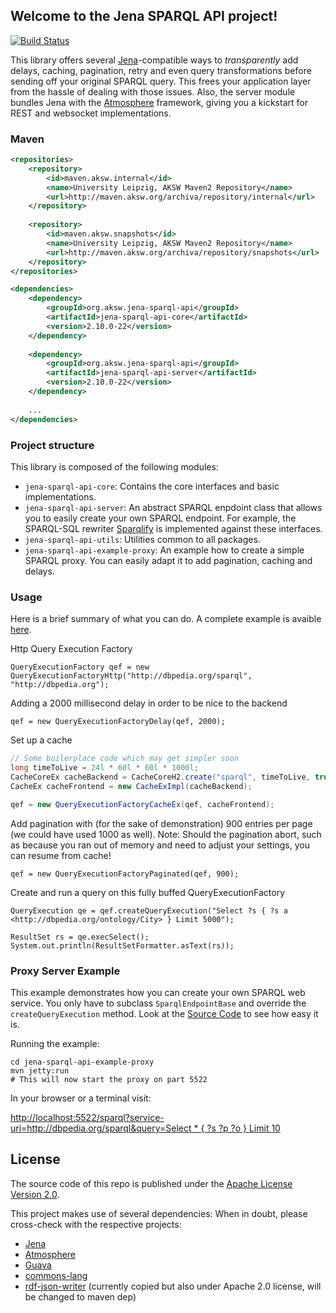 ## Welcome to the Jena SPARQL API project!

[![Build Status](http://ci.aksw.org/jenkins/job/jena-sparql-api/badge/icon)](http://ci.aksw.org/jenkins/job/jena-sparql-api/)

This library offers several [Jena](http://jena.apache.org/)-compatible ways to *transparently* add delays, caching, pagination, retry and even query transformations before sending off your original SPARQL query. This frees your application layer from the hassle of dealing with those issues. Also, the server module bundles Jena with the [Atmosphere](https://github.com/Atmosphere/atmosphere) framework, giving you a kickstart for REST and websocket implementations. 

### Maven
```xml
<repositories>
	<repository>
	    <id>maven.aksw.internal</id>
	    <name>University Leipzig, AKSW Maven2 Repository</name>
	    <url>http://maven.aksw.org/archiva/repository/internal</url>
	</repository>
	
	<repository>
	    <id>maven.aksw.snapshots</id>
	    <name>University Leipzig, AKSW Maven2 Repository</name>
	    <url>http://maven.aksw.org/archiva/repository/snapshots</url>
	</repository>
</repositories>

<dependencies>
	<dependency>
		<groupId>org.aksw.jena-sparql-api</groupId>
		<artifactId>jena-sparql-api-core</artifactId>
		<version>2.10.0-22</version>
	</dependency>
	
	<dependency>
		<groupId>org.aksw.jena-sparql-api</groupId>
		<artifactId>jena-sparql-api-server</artifactId>
		<version>2.10.0-22</version>
	</dependency>
	
	...
</dependencies>
```
### Project structure

This library is composed of the following modules:
* `jena-sparql-api-core`: Contains the core interfaces and basic implementations.
* `jena-sparql-api-server`: An abstract SPARQL enpdoint class that allows you to easily create your own SPARQL endpoint. For example, the SPARQL-SQL rewriter [Sparqlify](http://github.com/AKSW/Sparqlify) is implemented against these interfaces.
* `jena-sparql-api-utils`: Utilities common to all packages.
* `jena-sparql-api-example-proxy`: An example how to create a simple SPARQL proxy. You can easily adapt it to add pagination, caching and delays.

### Usage

Here is a brief summary of what you can do. A complete example is avaible [here](https://github.com/AKSW/jena-sparql-api/blob/master/jena-sparql-api-core/src/main/java/org/aksw/jena_sparql_api/example/Example.java).

Http Query Execution Factory

    QueryExecutionFactory qef = new QueryExecutionFactoryHttp("http://dbpedia.org/sparql", "http://dbpedia.org");

Adding a 2000 millisecond delay in order to be nice to the backend

    qef = new QueryExecutionFactoryDelay(qef, 2000);

Set up a cache

```Java
// Some boilerplace code which may get simpler soon
long timeToLive = 24l * 60l * 60l * 1000l; 
CacheCoreEx cacheBackend = CacheCoreH2.create("sparql", timeToLive, true);
CacheEx cacheFrontend = new CacheExImpl(cacheBackend);

qef = new QueryExecutionFactoryCacheEx(qef, cacheFrontend);
```
Add pagination with (for the sake of demonstration) 900 entries per page (we could have used 1000 as well).
Note: Should the pagination abort, such as because you ran out of memory and need to adjust your settings, you can resume from cache!

    qef = new QueryExecutionFactoryPaginated(qef, 900);

Create and run a query on this fully buffed QueryExecutionFactory
		
    QueryExecution qe = qef.createQueryExecution("Select ?s { ?s a <http://dbpedia.org/ontology/City> } Limit 5000");
		
    ResultSet rs = qe.execSelect();
    System.out.println(ResultSetFormatter.asText(rs));


### Proxy Server Example
This example demonstrates how you can create your own SPARQL web service.
You only have to subclass `SparqlEndpointBase` and override the `createQueryExecution` method.
Look at the [Source Code](https://github.com/AKSW/jena-sparql-api/blob/master/jena-sparql-api-example-proxy/src/main/java/org/aksw/jena_sparql_api/example/proxy/SparqlEndpointProxy.java) to see how easy it is.

Running the example:

    cd jena-sparql-api-example-proxy
    mvn jetty:run
    # This will now start the proxy on part 5522

In your browser or a terminal visit:

[http://localhost:5522/sparql?service-uri=http://dbpedia.org/sparql&query=Select * { ?s ?p ?o } Limit 10](http://localhost:5522/sparql?service-uri=http%3A%2F%2Fdbpedia.org%2Fsparql&query=Select%20%2A%20%7B%20%3Fs%20%3Fp%20%3Fo%20%7D%20Limit%2010)


## License
The source code of this repo is published under the [Apache License Version 2.0](https://github.com/AKSW/jena-sparql-api/blob/master/LICENSE).

This project makes use of several dependencies: When in doubt, please cross-check with the respective projects:
* [Jena](https://jena.apache.org/)
* [Atmosphere](https://github.com/Atmosphere/atmosphere)
* [Guava](http://code.google.com/p/guava-libraries/)
* [commons-lang](http://commons.apache.org/proper/commons-lang/)
* [rdf-json-writer](https://github.com/kasabi/rdf-json-writer) (currently copied but also under Apache 2.0 license, will be changed to maven dep)



